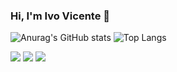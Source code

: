 ### Hi, I'm Ivo Vicente 👋


![Anurag's GitHub stats](https://github-readme-stats.vercel.app/api?username=IvoVicente&show_icons=true&theme=merko)
![Top Langs](https://github-readme-stats.vercel.app/api/top-langs/?username=anuraghazra&layout=compact&theme=merko)

<div>
  <a href="[https://instagram.com/ivojunior360](https://www.instagram.com/ivojunior360/?hl=en)" target="_blank"><img src="https://img.shields.io/badge/-Instagram-%23E4405F?style=for-the-badge&logo=instagram&logoColor=white" target="_blank"></a>
  <a href = "mailto:SIIvoVicenteSI@gmail.com"><img src="https://img.shields.io/badge/-Gmail-%23333?style=for-the-badge&logo=gmail&logoColor=white" target="_blank"></a>
  <a href="[[https://www.linkedin.com/in/rafaella-ballerini-45875016a](https://www.linkedin.com/in/ivo-vicente-538a0921b/)](https://www.linkedin.com/in/ivo-vicente-538a0921b/)" target="_blank"><img src="https://img.shields.io/badge/-LinkedIn-%230077B5?style=for-the-badge&logo=linkedin&logoColor=white" target="_blank"></a> 
 </div>
